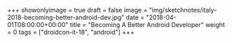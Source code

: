+++
showonlyimage = true
draft = false
image = "img/sketchnotes/italy-2018-becoming-better-android-dev.jpg"
date = "2018-04-01T08:00:00+00:00"
title = "Becoming A Better Android Developer"
weight = 0
tags = ["droidcon-it-18", "android"]
+++

